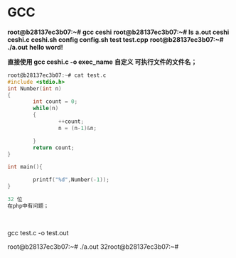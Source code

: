# GCC



**root@b28137ec3b07:~# gcc ceshi**
**root@b28137ec3b07:~# ls**
**a.out  ceshi  ceshi.c  ceshi.sh  config  config.sh  test  test.cpp**
**root@b28137ec3b07:~# ./a.out**
**hello word!**





**直接使用   gcc ceshi.c -o exec_name**
**自定义 可执行文件的文件名；**



`````c
root@b28137ec3b07:~# cat test.c
#include <stdio.h>
int Number(int n)
{
        int count = 0;
        while(n)
        {
                ++count;
                n = (n-1)&n;

        }
        return count;
}

int main(){

        printf("%d",Number(-1));
}

32 位 
在php中有问题；
    
    
`````

gcc test.c -o test.out





root@b28137ec3b07:~# ./a.out
32root@b28137ec3b07:~#
